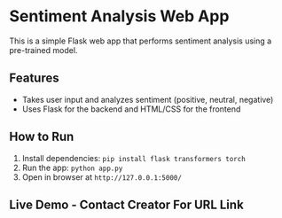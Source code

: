 # Sentiment Analysis Web App

This is a simple Flask web app that performs sentiment analysis using a pre-trained model.

## Features
- Takes user input and analyzes sentiment (positive, neutral, negative)
- Uses Flask for the backend and HTML/CSS for the frontend

## How to Run
1. Install dependencies: `pip install flask transformers torch`
2. Run the app: `python app.py`
3. Open in browser at `http://127.0.0.1:5000/`

## Live Demo - Contact Creator For URL Link
